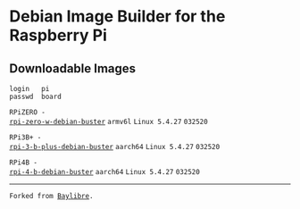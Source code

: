 # Debian Image Builder for the Raspberry Pi
<h2>Downloadable Images</h2>

```
login   pi
passwd  board
```

<code>RPiZERO - <a href="http://www.mediafire.com/file/w9um696jli9s9eo/rpi-zero-w-debian-buster.7z/file">rpi-zero-w-debian-buster</a></code> <code>armv6l</code> <code>Linux 5.4.27</code> <code>032520</code>

<code>RPi3B+ - <a href="http://www.mediafire.com/file/4dngycbz8fo5iaw/rpi-3-b-plus-debian-buster.7z/file">rpi-3-b-plus-debian-buster</a></code> <code>aarch64</code> <code>Linux 5.4.27</code> <code>032520</code>

<code>RPi4B - <a href="http://www.mediafire.com/file/ordfv84kkn2tegu/rpi-4-b-debian-buster.7z/file">rpi-4-b-debian-buster</a></code> <code>aarch64</code> <code>Linux 5.4.27</code> <code>032520</code>

<hr>
<code>Forked from <a href="https://github.com/BayLibre/libretech-image-builder">Baylibre</a>.</code>
